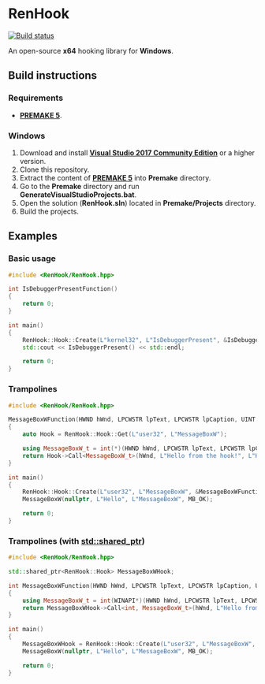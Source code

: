 # RenHook

[![Build status](https://ci.appveyor.com/api/projects/status/8lg179n3y460q4lw?svg=true)](https://ci.appveyor.com/project/WopsS/renhook)

An open-source **x64** hooking library for **Windows**.

## Build instructions

### Requirements

* **[PREMAKE 5](https://github.com/premake/premake-core/releases)**.

### Windows

1. Download and install **[Visual Studio 2017 Community Edition](https://www.visualstudio.com/)** or a higher version.
2. Clone this repository.
3. Extract the content of **[PREMAKE 5](https://github.com/premake/premake-core/releases)** into **Premake** directory.
11. Go to the **Premake** directory and run **GenerateVisualStudioProjects.bat**.
12. Open the solution (**RenHook.sln**) located in **Premake/Projects** directory.
13. Build the projects.

## Examples

### Basic usage

```cpp
#include <RenHook/RenHook.hpp>

int IsDebuggerPresentFunction()
{
    return 0;
}

int main()
{
    RenHook::Hook::Create(L"kernel32", L"IsDebuggerPresent", &IsDebuggerPresentFunction);
    std::cout << IsDebuggerPresent() << std::endl;

    return 0;
}
```

### Trampolines

```cpp
#include <RenHook/RenHook.hpp>

MessageBoxWFunction(HWND hWnd, LPCWSTR lpText, LPCWSTR lpCaption, UINT uType)
{
    auto Hook = RenHook::Hook::Get(L"user32", L"MessageBoxW");

    using MessageBoxW_t = int(*)(HWND hWnd, LPCWSTR lpText, LPCWSTR lpCaption, UINT uType);
    return Hook->Call<MessageBoxW_t>(hWnd, L"Hello from the hook!", L"Hooked MessageBoxW", MB_OK);
}

int main()
{
    RenHook::Hook::Create(L"user32", L"MessageBoxW", &MessageBoxWFunction);
    MessageBoxW(nullptr, L"Hello", L"MessageBoxW", MB_OK);

    return 0;
}
```

### Trampolines (with [std::shared_ptr](http://en.cppreference.com/w/cpp/memory/shared_ptr))

```cpp
#include <RenHook/RenHook.hpp>

std::shared_ptr<RenHook::Hook> MessageBoxWHook;

int MessageBoxWFunction(HWND hWnd, LPCWSTR lpText, LPCWSTR lpCaption, UINT uType)
{
    using MessageBoxW_t = int(WINAPI*)(HWND hWnd, LPCWSTR lpText, LPCWSTR lpCaption, UINT uType);
    return MessageBoxWHook->Call<int, MessageBoxW_t>(hWnd, L"Hello from the hook!", L"Hooked MessageBoxW", MB_OK);
}

int main()
{
    MessageBoxWHook = RenHook::Hook::Create(L"user32", L"MessageBoxW", &MessageBoxWFunction);
    MessageBoxW(nullptr, L"Hello", L"MessageBoxW", MB_OK);

    return 0;
}
```
